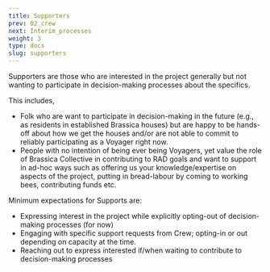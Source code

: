 ```yaml
---
title: Supporters
prev: 02_crew
next: Interim_processes
weight: 3
type: docs
slug: supporters
---
```


Supporters are those who are interested in the project generally but not wanting to participate in decision-making processes about the specifics.

This includes, 
 * Folk who are want to participate in decision-making in the future (e.g., as residents in established Brassica houses) but are happy to be hands-off about how we get the houses and/or are not able to commit to reliably participating as a Voyager right now.
 * People with no intention of being ever being Voyagers, yet value the role of Brassica Collective in contributing to RAD goals and want to support in ad-hoc ways such as offering us your knowledge/expertise on aspects of the project, putting in bread-labour by coming to working bees, contributing funds etc.

Minimum expectations for Supports are: 
* Expressing interest in the project while explicitly opting-out of decision-making processes (for now)
* Engaging with specific support requests from Crew; opting-in or out depending on capacity at the time.
* Reaching out to express interested if/when waiting to contribute to decision-making processes
 